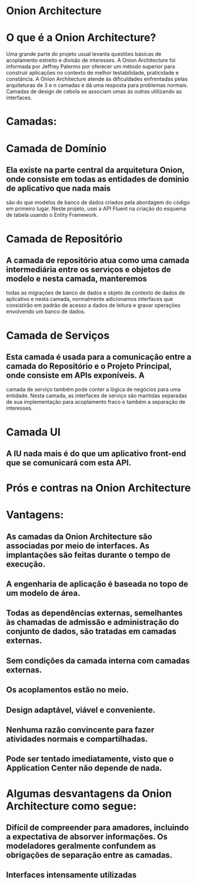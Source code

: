 Onion Architecture
=================

# O que é a Onion Architecture?
Uma grande parte do projeto usual levanta questões básicas de acoplamento estreito e divisão de interesses. A Onion Architecture 
foi informada por Jeffrey Palermo por oferecer um método superior para construir aplicações no contexto de melhor testabilidade, 
praticidade e constância. A Onion Architecture atende às dificuldades enfrentadas pelas arquiteturas de 3 e n camadas e dá uma 
resposta para problemas normais. Camadas de design de cebola se associam umas às outras utilizando as interfaces.

# Camadas:
# Camada de Domínio
## Ela existe na parte central da arquitetura Onion, onde consiste em todas as entidades de domínio de aplicativo que nada mais 
são do que modelos de banco de dados criados pela abordagem do código em primeiro lugar. Neste projeto, usei a API Fluent na 
criação do esquema de tabela usando o Entity Framework.

# Camada de Repositório
## A camada de repositório atua como uma camada intermediária entre os serviços e objetos de modelo e nesta camada, manteremos 
todas as migrações de banco de dados e objeto de contexto de dados de aplicativo e nesta camada, normalmente adicionamos 
interfaces que consistirão em padrão de acesso a dados de leitura e gravar operações envolvendo um banco de dados.

# Camada de Serviços
## Esta camada é usada para a comunicação entre a camada do Repositório e o Projeto Principal, onde consiste em APIs exponíveis. A 
camada de serviço também pode conter a lógica de negócios para uma entidade. Nesta camada, as interfaces de serviço são mantidas 
separadas de sua implementação para acoplamento fraco e também a separação de interesses.

# Camada UI
## A IU nada mais é do que um aplicativo front-end que se comunicará com esta API.

# Prós e contras na Onion Architecture

# Vantagens:
## As camadas da Onion Architecture são associadas por meio de interfaces. As implantações são feitas durante o tempo de execução.
## A engenharia de aplicação é baseada no topo de um modelo de área.
## Todas as dependências externas, semelhantes às chamadas de admissão e administração do conjunto de dados, são tratadas em camadas externas.
## Sem condições da camada interna com camadas externas.
## Os acoplamentos estão no meio.
## Design adaptável, viável e conveniente.
## Nenhuma razão convincente para fazer atividades normais e compartilhadas.
## Pode ser tentado imediatamente, visto que o Application Center não depende de nada.

# Algumas desvantagens da Onion Architecture como segue:
## Difícil de compreender para amadores, incluindo a expectativa de absorver informações. Os modeladores geralmente confundem as obrigações de separação entre as camadas.
## Interfaces intensamente utilizadas